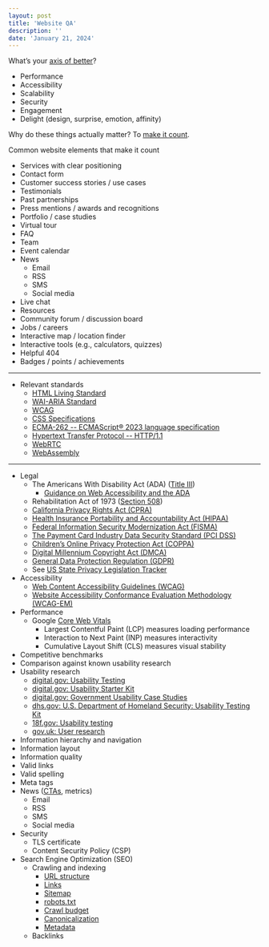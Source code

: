 ```yaml
---
layout: post
title: 'Website QA'
description: ''
date: 'January 21, 2024'
---
```


What’s your [axis of better](/ideas-need-an-axis/)?
- Performance
- Accessibility
- Scalability
- Security
- Engagement
- Delight (design, surprise, emotion, affinity)

Why do these things actually matter? To [make it count](/make-it-count/).

Common website elements that make it count
- Services with clear positioning
- Contact form
- Customer success stories / use cases
- Testimonials
- Past partnerships
- Press mentions / awards and recognitions
- Portfolio / case studies
- Virtual tour
- FAQ
- Team
- Event calendar
- News
    - Email
    - RSS
    - SMS
    - Social media
- Live chat
- Resources
- Community forum / discussion board
- Jobs / careers
- Interactive map / location finder
- Interactive tools (e.g., calculators, quizzes)
- Helpful 404
- Badges / points / achievements

---

- Relevant standards
    - [HTML Living Standard](https://html.spec.whatwg.org/multipage/)
    - [WAI-ARIA Standard](https://www.w3.org/TR/wai-aria/)
    - [WCAG](https://www.w3.org/TR/WCAG22/)
    - [CSS Specifications](https://www.w3.org/Style/CSS/specs.en.html)
    - [ECMA-262 -- ECMAScript® 2023 language specification](https://ecma-international.org/publications-and-standards/standards/ecma-262/)
    - [Hypertext Transfer Protocol -- HTTP/1.1](https://www.rfc-editor.org/rfc/rfc2616)
    - [WebRTC](https://www.w3.org/TR/webrtc/)
    - [WebAssembly](https://webassembly.org/specs/)

---

- Legal
    - The Americans With Disability Act (ADA) ([Title III](https://www.ada.gov/topics/title-iii/))
        - [Guidance on Web Accessibility and the ADA](https://www.ada.gov/resources/web-guidance/)
    - Rehabilitation Act of 1973 ([Section 508](https://www.access-board.gov/about/law/ra.html#section-508-federal-electronic-and-information-technology))
    - [California Privacy Rights Act (CPRA)](https://cppa.ca.gov/regulations/)
    - [Health Insurance Portability and Accountability Act (HIPAA)](https://www.cdc.gov/phlp/publications/topic/hipaa.html)
    - [Federal Information Security Modernization Act (FISMA)](https://www.cisa.gov/topics/cyber-threats-and-advisories/federal-information-security-modernization-act)
    - [The Payment Card Industry Data Security Standard (PCI DSS)](https://www.pcisecuritystandards.org/)
    - [Children’s Online Privacy Protection Act (COPPA)](https://www.ftc.gov/legal-library/browse/rules/childrens-online-privacy-protection-rule-coppa)
    - [Digital Millennium Copyright Act (DMCA)](https://www.copyright.gov/legislation/dmca.pdf)
    - [General Data Protection Regulation (GDPR)](https://gdpr.eu/checklist/)
    - See [US State Privacy Legislation Tracker](https://iapp.org/resources/article/us-state-privacy-legislation-tracker/)
- Accessibility
    - [Web Content Accessibility Guidelines (WCAG)](https://www.w3.org/WAI/standards-guidelines/wcag/)
    - [Website Accessibility Conformance Evaluation Methodology (WCAG-EM)](https://www.w3.org/WAI/test-evaluate/conformance/wcag-em/)
- Performance
    - Google [Core Web Vitals](https://developers.google.com/search/docs/appearance/core-web-vitals)
        - Largest Contentful Paint (LCP) measures loading performance
        - Interaction to Next Paint (INP) measures interactivity
        - Cumulative Layout Shift (CLS) measures visual stability
- Competitive benchmarks
- Comparison against known usability research
- Usability research
    - [digital.gov: Usability Testing](https://digital.gov/topics/usability-testing/)
    - [digital.gov: Usability Starter Kit](https://digital.gov/resources/digitalgov-user-experience-resources/digitalgov-user-experience-program-usability-starter-kit/)
    - [digital.gov: Government Usability Case Studies](https://digital.gov/resources/digitalgov-user-experience-resources/government-usability-case-studies/)
    - [dhs.gov: U.S. Department of Homeland Security: Usability Testing Kit](https://www.dhs.gov/cx/dhs-usability-testing-kit)
    - [18f.gov: Usability testing](https://methods.18f.gov/validate/usability-testing/)
    - [gov.uk: User research](https://www.gov.uk/service-manual/user-research)
- Information hierarchy and navigation
- Information layout
- Information quality
- Valid links
- Valid spelling
- Meta tags
- News ([CTAs](https://en.wikipedia.org/wiki/Call_to_action_(marketing)), metrics)
    - Email
    - RSS
    - SMS
    - Social media
- Security
    - TLS certificate
    - Content Security Policy (CSP)
- Search Engine Optimization (SEO)
    - Crawling and indexing
        - [URL structure](https://developers.google.com/search/docs/crawling-indexing/url-structure)
        - [Links](https://developers.google.com/search/docs/crawling-indexing/links-crawlable)
        - [Sitemap](https://developers.google.com/search/docs/crawling-indexing/sitemaps/overview)
        - [robots.txt](https://developers.google.com/search/docs/crawling-indexing/robots/intro)
        - [Crawl budget](https://developers.google.com/search/docs/crawling-indexing/large-site-managing-crawl-budget)
        - [Canonicalization](https://developers.google.com/search/docs/crawling-indexing/canonicalization)
        - [Metadata](https://developers.google.com/search/docs/crawling-indexing/valid-page-metadata)
    - Backlinks
